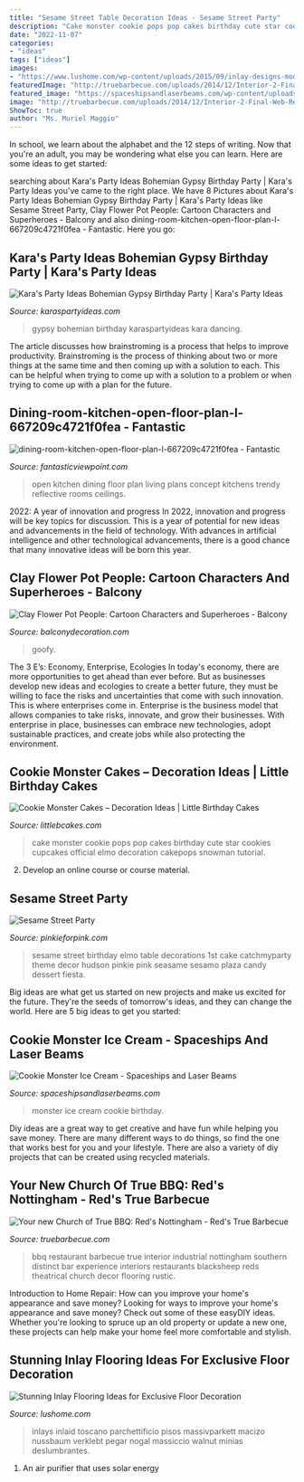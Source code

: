 ```yaml
---
title: "Sesame Street Table Decoration Ideas - Sesame Street Party"
description: "Cake monster cookie pops pop cakes birthday cute star cookies cupcakes official elmo decoration cakepops snowman tutorial"
date: "2022-11-07"
categories:
- "ideas"
tags: ["ideas"]
images:
- "https://www.lushome.com/wp-content/uploads/2015/09/inlay-designs-modern-flooring-ideas-5.jpg"
featuredImage: "http://truebarbecue.com/uploads/2014/12/Interior-2-Final-Web-Res.jpg"
featured_image: "https://spaceshipsandlaserbeams.com/wp-content/uploads/2015/09/cookie-monster-ice-cream-recipe.jpg"
image: "http://truebarbecue.com/uploads/2014/12/Interior-2-Final-Web-Res.jpg"
ShowToc: true
author: "Ms. Muriel Maggio"
---
```



In school, we learn about the alphabet and the 12 steps of writing. Now that you're an adult, you may be wondering what else you can learn. Here are some ideas to get started: 

	

		
searching about Kara&#039;s Party Ideas Bohemian Gypsy Birthday Party | Kara&#039;s Party Ideas you've came to the right place. We have 8 Pictures about Kara&#039;s Party Ideas Bohemian Gypsy Birthday Party | Kara&#039;s Party Ideas like Sesame Street Party, Clay Flower Pot People: Cartoon Characters and Superheroes - Balcony and also dining-room-kitchen-open-floor-plan-l-667209c4721f0fea - Fantastic. Here you go:
		
    
## Kara&#039;s Party Ideas Bohemian Gypsy Birthday Party | Kara&#039;s Party Ideas

<img loading=lazy src="https://karaspartyideas.com/wp-content/uploads/2016/05/Bohemian-Gypsy-Birthday-Party-via-Karas-Party-Ideas-KarasPartyIdeas.com32.jpeg" onerror="this.onerror=null;this.src='https://tse3.mm.bing.net/th?id=OIP.ZuS9RUDWVZ1kNRJyYXf_QwHaFN&amp;pid=15.1';" alt="Kara&#039;s Party Ideas Bohemian Gypsy Birthday Party | Kara&#039;s Party Ideas">

_Source: karaspartyideas.com_

>gypsy bohemian birthday karaspartyideas kara dancing. 

	

The article discusses how brainstroming is a process that helps to improve productivity. Brainstroming is the process of thinking about two or more things at the same time and then coming up with a solution to each. This can be helpful when trying to come up with a solution to a problem or when trying to come up with a plan for the future.

    
## Dining-room-kitchen-open-floor-plan-l-667209c4721f0fea - Fantastic

<img loading=lazy src="http://www.fantasticviewpoint.com/wp-content/uploads/2016/07/dining-room-kitchen-open-floor-plan-l-667209c4721f0fea.jpg" onerror="this.onerror=null;this.src='https://tse1.mm.bing.net/th?id=OIP.LTyb_HhtbIJBCxktcB1HuwHaE7&amp;pid=15.1';" alt="dining-room-kitchen-open-floor-plan-l-667209c4721f0fea - Fantastic">

_Source: fantasticviewpoint.com_

>open kitchen dining floor plan living plans concept kitchens trendy reflective rooms ceilings. 

	

2022: A year of innovation and progress
In 2022, innovation and progress will be key topics for discussion. This is a year of potential for new ideas and advancements in the field of technology. With advances in artificial intelligence and other technological advancements, there is a good chance that many innovative ideas will be born this year.

    
## Clay Flower Pot People: Cartoon Characters And Superheroes - Balcony

<img loading=lazy src="https://www.balconydecoration.com/wp-content/uploads/2020/02/Clay-Pot-Flower-People-Goofy-2.jpg" onerror="this.onerror=null;this.src='https://tse4.mm.bing.net/th?id=OIP.A3pKHINl4pYrHIi4q9881QHaNc&amp;pid=15.1';" alt="Clay Flower Pot People: Cartoon Characters and Superheroes - Balcony">

_Source: balconydecoration.com_

>goofy. 

	

The 3 E’s: Economy, Enterprise, Ecologies
In today's economy, there are more opportunities to get ahead than ever before. But as businesses develop new ideas and ecologies to create a better future, they must be willing to face the risks and uncertainties that come with such innovation. This is where enterprises come in. Enterprise is the business model that allows companies to take risks, innovate, and grow their businesses. With enterprise in place, businesses can embrace new technologies, adopt sustainable practices, and create jobs while also protecting the environment.

    
## Cookie Monster Cakes – Decoration Ideas | Little Birthday Cakes

<img loading=lazy src="http://www.littlebcakes.com/wp-content/uploads/2014/01/Cookie-Monster-Cake-Pops.jpg" onerror="this.onerror=null;this.src='https://tse4.mm.bing.net/th?id=OIP.tat4fx3e8zYIGtD1ITr1yQHaE9&amp;pid=15.1';" alt="Cookie Monster Cakes – Decoration Ideas | Little Birthday Cakes">

_Source: littlebcakes.com_

>cake monster cookie pops pop cakes birthday cute star cookies cupcakes official elmo decoration cakepops snowman tutorial. 

	

2. Develop an online course or course material.

    
## Sesame Street Party

<img loading=lazy src="https://4.bp.blogspot.com/-fIqAzh-y_xM/UF6G87F8w0I/AAAAAAAAA7Q/oU8SPrWBgjs/s1600/IMG_1768-2085964927-O.jpg" onerror="this.onerror=null;this.src='https://tse3.mm.bing.net/th?id=OIP.IUQJGP-lIIfzQkrm4RL0IwHaFS&amp;pid=15.1';" alt="Sesame Street Party">

_Source: pinkieforpink.com_

>sesame street birthday elmo table decorations 1st cake catchmyparty theme decor hudson pinkie pink seasame sesamo plaza candy dessert fiesta. 

	

Big ideas are what get us started on new projects and make us excited for the future. They're the seeds of tomorrow's ideas, and they can change the world. Here are 5 big ideas to get you started: 

    
## Cookie Monster Ice Cream - Spaceships And Laser Beams

<img loading=lazy src="https://spaceshipsandlaserbeams.com/wp-content/uploads/2015/09/cookie-monster-ice-cream-recipe.jpg" onerror="this.onerror=null;this.src='https://tse2.mm.bing.net/th?id=OIP.-HyMdYOOuDiDweKO3DVStQHaLH&amp;pid=15.1';" alt="Cookie Monster Ice Cream - Spaceships and Laser Beams">

_Source: spaceshipsandlaserbeams.com_

>monster ice cream cookie birthday. 

	

Diy ideas are a great way to get creative and have fun while helping you save money. There are many different ways to do things, so find the one that works best for you and your lifestyle. There are also a variety of diy projects that can be created using recycled materials.

    
## Your New Church Of True BBQ: Red&#039;s Nottingham - Red&#039;s True Barbecue

<img loading=lazy src="http://truebarbecue.com/uploads/2014/12/Interior-2-Final-Web-Res.jpg" onerror="this.onerror=null;this.src='https://tse1.mm.bing.net/th?id=OIP.a86SMpBF5C0afTNsJ6GdqgHaE8&amp;pid=15.1';" alt="Your new Church of True BBQ: Red&#039;s Nottingham - Red&#039;s True Barbecue">

_Source: truebarbecue.com_

>bbq restaurant barbecue true interior industrial nottingham southern distinct bar experience interiors restaurants blacksheep reds theatrical church decor flooring rustic. 

	

Introduction to Home Repair: How can you improve your home's appearance and save money?
Looking for ways to improve your home's appearance and save money? Check out some of these easyDIY ideas. Whether you're looking to spruce up an old property or update a new one, these projects can help make your home feel more comfortable and stylish.

    
## Stunning Inlay Flooring Ideas For Exclusive Floor Decoration

<img loading=lazy src="https://www.lushome.com/wp-content/uploads/2015/09/inlay-designs-modern-flooring-ideas-5.jpg" onerror="this.onerror=null;this.src='https://tse2.mm.bing.net/th?id=OIP.g4WnAIexXHH0_iJLfcBbIgAAAA&amp;pid=15.1';" alt="Stunning Inlay Flooring Ideas for Exclusive Floor Decoration">

_Source: lushome.com_

>inlays inlaid toscano parchettificio pisos massivparkett macizo nussbaum verklebt pegar nogal massiccio walnut minias deslumbrantes. 

	

1. An air purifier that uses solar energy 

